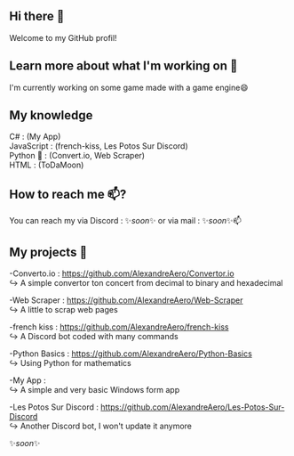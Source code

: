 ## Hi there 👋
 Welcome to my GitHub profil! 

## Learn more about what I'm working on 🔭

I'm currently working on some game made with a game engine😄

## My knowledge

C# : (My App)  
JavaScript : (french-kiss, Les Potos Sur Discord)  
Python 🐍 : (Convert.io, Web Scraper)  
HTML : (ToDaMoon)  

## How to reach me 📫?

You can reach my via Discord : ✨*soon*✨ or via mail : ✨*soon*✨📫

## My projects 🌱

-Converto.io : https://github.com/AlexandreAero/Convertor.io  
↪️ A simple convertor ton concert from decimal to binary and hexadecimal 

-Web Scraper : https://github.com/AlexandreAero/Web-Scraper  
↪️ A little to scrap web pages  

-french kiss : https://github.com/AlexandreAero/french-kiss  
↪️ A Discord bot coded with many commands   

-Python Basics : https://github.com/AlexandreAero/Python-Basics  
↪️ Using Python for mathematics  

-My App :   
↪️ A simple and very basic Windows form app  

-Les Potos Sur Discord : https://github.com/AlexandreAero/Les-Potos-Sur-Discord  
↪️ Another Discord bot, I won't update it anymore  

✨*soon*✨

<!--
**AlexandreAero/AlexandreAero** is a ✨ _special_ ✨ repository because its `README.md` (this file) appears on your GitHub profile.

Here are some ideas to get you started:

-🔭 I’m currently working on ...
- 🌱 I’m currently learning ...
- 👯 I’m looking to collaborate on ...
- 🤔 I’m looking for help with ...
- 💬 Ask me about ...
- 📫 How to reach me: ...
- 😄 Pronouns: ...
- ⚡ Fun fact: ...
-->
